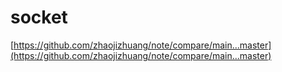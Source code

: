 # socket

[https://github.com/zhaojizhuang/note/compare/main...master](https://github.com/zhaojizhuang/note/compare/main...master)

